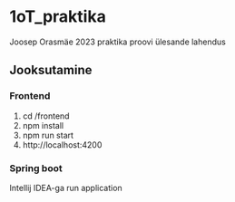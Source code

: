 # 1oT_praktika
Joosep Orasmäe 2023 praktika proovi ülesande lahendus

## Jooksutamine

### Frontend

1. cd /frontend
2. npm install
3. npm run start
4. http://localhost:4200

### Spring boot

Intellij IDEA-ga run application
